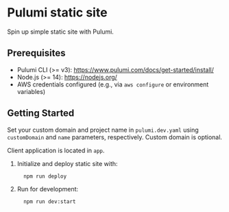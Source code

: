 # Pulumi static site

Spin up simple static site with Pulumi.

## Prerequisites

- Pulumi CLI (>= v3): https://www.pulumi.com/docs/get-started/install/
- Node.js (>= 14): https://nodejs.org/
- AWS credentials configured (e.g., via `aws configure` or environment variables)

## Getting Started

Set your custom domain and project name in `pulumi.dev.yaml` using `customDomain` and `name` parameters, respectively. Custom domain is optional.

Client application is located in `app`.

1.  Initialize and deploy static site with:

    ```bash
      npm run deploy
    ```

2.  Run for development:

    ```bash
      npm run dev:start
    ```
